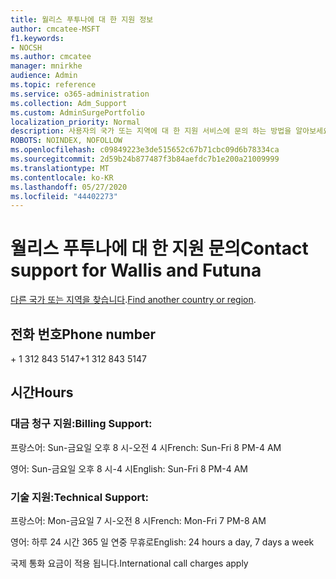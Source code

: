 ```yaml
---
title: 월리스 푸투나에 대 한 지원 정보
author: cmcatee-MSFT
f1.keywords:
- NOCSH
ms.author: cmcatee
manager: mnirkhe
audience: Admin
ms.topic: reference
ms.service: o365-administration
ms.collection: Adm_Support
ms.custom: AdminSurgePortfolio
localization_priority: Normal
description: 사용자의 국가 또는 지역에 대 한 지원 서비스에 문의 하는 방법을 알아보세요.
ROBOTS: NOINDEX, NOFOLLOW
ms.openlocfilehash: c09849223e3de515652c67b71cbc09d6b78334ca
ms.sourcegitcommit: 2d59b24b877487f3b84aefdc7b1e200a21009999
ms.translationtype: MT
ms.contentlocale: ko-KR
ms.lasthandoff: 05/27/2020
ms.locfileid: "44402273"
---
```

# <a name="contact-support-for-wallis-and-futuna"></a><span data-ttu-id="eb0f8-103">월리스 푸투나에 대 한 지원 문의</span><span class="sxs-lookup"><span data-stu-id="eb0f8-103">Contact support for Wallis and Futuna</span></span>

<span data-ttu-id="eb0f8-104">[다른 국가 또는 지역을 찾습니다](../contact-support-for-business-products.md).</span><span class="sxs-lookup"><span data-stu-id="eb0f8-104">[Find another country or region](../contact-support-for-business-products.md).</span></span>

## <a name="phone-number"></a><span data-ttu-id="eb0f8-105">전화 번호</span><span class="sxs-lookup"><span data-stu-id="eb0f8-105">Phone number</span></span>
<span data-ttu-id="eb0f8-106">+ 1 312 843 5147</span><span class="sxs-lookup"><span data-stu-id="eb0f8-106">+1 312 843 5147</span></span>

## <a name="hours"></a><span data-ttu-id="eb0f8-107">시간</span><span class="sxs-lookup"><span data-stu-id="eb0f8-107">Hours</span></span>
### <a name="billing-support"></a><span data-ttu-id="eb0f8-108">대금 청구 지원:</span><span class="sxs-lookup"><span data-stu-id="eb0f8-108">Billing Support:</span></span>

<span data-ttu-id="eb0f8-109">프랑스어: Sun-금요일 오후 8 시-오전 4 시</span><span class="sxs-lookup"><span data-stu-id="eb0f8-109">French: Sun-Fri 8 PM-4 AM</span></span>

<span data-ttu-id="eb0f8-110">영어: Sun-금요일 오후 8 시-4 시</span><span class="sxs-lookup"><span data-stu-id="eb0f8-110">English: Sun-Fri 8 PM-4 AM</span></span>

### <a name="technical-support"></a><span data-ttu-id="eb0f8-111">기술 지원:</span><span class="sxs-lookup"><span data-stu-id="eb0f8-111">Technical Support:</span></span>

<span data-ttu-id="eb0f8-112">프랑스어: Mon-금요일 7 시-오전 8 시</span><span class="sxs-lookup"><span data-stu-id="eb0f8-112">French: Mon-Fri 7 PM-8 AM</span></span>

<span data-ttu-id="eb0f8-113">영어: 하루 24 시간 365 일 연중 무휴로</span><span class="sxs-lookup"><span data-stu-id="eb0f8-113">English: 24 hours a day, 7 days a week</span></span>

<span data-ttu-id="eb0f8-114">국제 통화 요금이 적용 됩니다.</span><span class="sxs-lookup"><span data-stu-id="eb0f8-114">International call charges apply</span></span>
